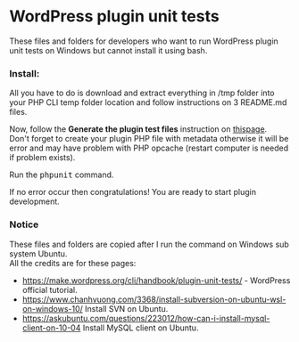 # WordPress plugin unit tests

These files and folders for developers who want to run WordPress plugin unit tests on Windows but cannot install it using bash.

### Install:

All you have to do is download and extract everything in /tmp folder into your PHP CLI temp folder location and follow instructions on 3 README.md files.

Now, follow the **Generate the plugin test files** instruction on [thispage](https://make.wordpress.org/cli/handbook/plugin-unit-tests/).<br>
Don't forget to create your plugin PHP file with metadata otherwise it will be error and may have problem with PHP opcache (restart computer is needed if problem exists).

Run the <kbd>phpunit</kbd> command.

If no error occur then congratulations! You are ready to start plugin development.

### Notice

These files and folders are copied after I run the command on Windows sub system Ubuntu.<br>
All the credits are for these pages:

* https://make.wordpress.org/cli/handbook/plugin-unit-tests/ - WordPress official tutorial.
* https://www.chanhvuong.com/3368/install-subversion-on-ubuntu-wsl-on-windows-10/ Install SVN on Ubuntu.
* https://askubuntu.com/questions/223012/how-can-i-install-mysql-client-on-10-04 Install MySQL client on Ubuntu.
